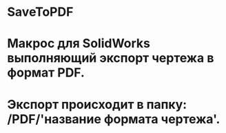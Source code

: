 # SaveToPDF
# Макрос для SolidWorks выполняющий экспорт чертежа в формат PDF.
# Экспорт происходит в папку: /PDF/'название формата чертежа'.
